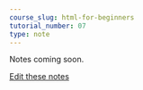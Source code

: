 ```yaml
---
course_slug: html-for-beginners
tutorial_number: 07
type: note
---
```

Notes coming soon.

[Edit these notes](https://github.com/howToCodeWell/course-notes)
